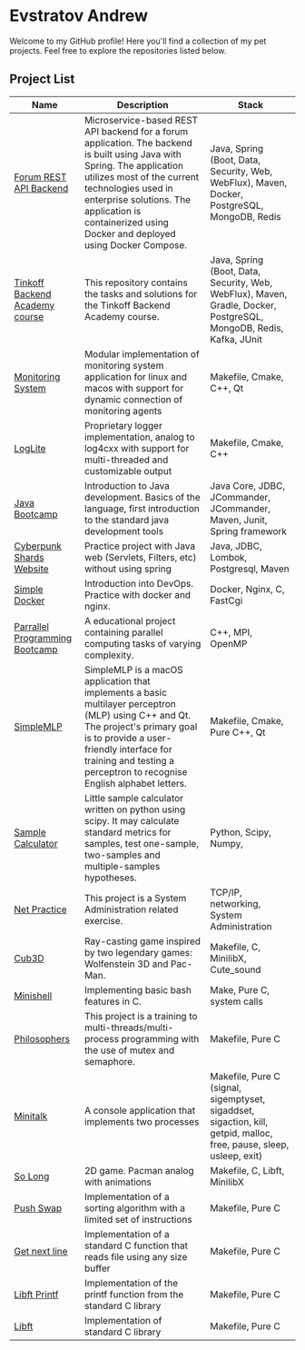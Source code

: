 # Evstratov Andrew

Welcome to my GitHub profile! Here you'll find a collection of my pet projects. Feel free to explore the repositories listed below.

## Project List

| Name | Description | Stack |
| --- | --- | --- |
| [Forum REST API Backend](https://github.com/LudwigAndreas/Forum-REST-API-Backend) | Microservice-based REST API backend for a forum application. The backend is built using Java with Spring. The application utilizes most of the current technologies used in enterprise solutions. The application is containerized using Docker and deployed using Docker Compose. | Java, Spring (Boot, Data, Security, Web, WebFlux), Maven, Docker, PostgreSQL, MongoDB, Redis
| [Tinkoff Backend Academy course](https://github.com/LudwigAndreas/Backend-Academy-2023) | This repository contains the tasks and solutions for the Tinkoff Backend Academy course. | Java, Spring (Boot, Data, Security, Web, WebFlux), Maven, Gradle, Docker, PostgreSQL, MongoDB, Redis, Kafka, JUnit
| [Monitoring System](https://github.com/LudwigAndreas/MonitoringSystem) | Modular implementation of monitoring system application for linux and macos with support for dynamic connection of monitoring agents | Makefile, Cmake, C++, Qt
| [LogLite](https://github.com/LudwigAndreas/LogLite) | Proprietary logger implementation, analog to log4cxx with support for multi-threaded and customizable output | Makefile, Cmake, C++
| [Java Bootcamp](https://github.com/LudwigAndreas/Java_Bootcamp)|  Introduction to Java development. Basics of the language, first introduction to the standard java development tools  |  Java Core, JDBC, JCommander, JCommander, Maven, Junit, Spring framework
| [Cyberpunk Shards Website](https://github.com/LudwigAndreas/CyberpunkShardsWebSite) | Practice project with Java web (Servlets, Filters, etc) without using spring | Java, JDBC, Lombok, Postgresql, Maven
| [Simple Docker](https://github.com/LudwigAndreas/SimpleDocker) | Introduction into DevOps. Practice with docker and nginx. | Docker, Nginx, C, FastCgi |
| [Parrallel Programming Bootcamp](https://github.com/LudwigAndreas/OpenMPBootcamp)|  A educational project containing parallel computing tasks of varying complexity.  |  С++, MPI, OpenMP
| [SimpleMLP](https://github.com/LudwigAndreas/SimpleMLP) |SimpleMLP is a macOS application that implements a basic multilayer perceptron (MLP) using C++ and Qt. The project's primary goal is to provide a user-friendly interface for training and testing a perceptron to recognise English alphabet letters. | Makefile, Cmake, Pure C++, Qt
| [Sample Calculator](https://github.com/LudwigAndreas/sample_calculator) | Little sample calculator written on python using scipy. It may calculate standard metrics for samples, test one-sample, two-samples and multiple-samples hypotheses. | Python, Scipy, Numpy,
| [Net Practice](https://github.com/LudwigAndreas/NetPractice) | This project is a System Administration related exercise. | TCP/IP, networking, System Administration |
| [Cub3D](https://github.com/LudwigAndreas/cub3d) | Ray-casting game inspired by two legendary games: Wolfenstein 3D and Pac-Man.| Makefile, C, MinilibX, Cute_sound |
| [Minishell](https://github.com/LudwigAndreas/minishell) | Implementing basic bash features in C. | Make, Pure C, system calls |
| [Philosophers](https://github.com/LudwigAndreas/philosophers42) | This project is a training to multi-threads/multi-process programming with the use of mutex and semaphore. | Makefile, Pure C |
| [Minitalk](https://github.com/LudwigAndreas/minitalk) | A console application that implements two processes  | Makefile, Pure C (signal, sigemptyset, sigaddset, sigaction, kill, getpid, malloc, free, pause, sleep, usleep, exit)
| [So Long](https://github.com/LudwigAndreas/so_long) | 2D game. Pacman analog with animations | Makefile, C, Libft, MinilibX |
| [Push Swap](https://github.com/LudwigAndreas/push_swap) | Implementation of a sorting algorithm with a limited set of instructions | Makefile, Pure C |
| [Get next line](https://github.com/LudwigAndreas/get_next_line) | Implementation of a standard C function that reads file using any size buffer | Makefile, Pure C |
| [Libft Printf](https://github.com/LudwigAndreas/ft_libftprintf) | Implementation of the printf function from the standard C library | Makefile, Pure C |
| [Libft](https://github.com/LudwigAndreas/libft) | Implementation of standard C library | Makefile, Pure C |
